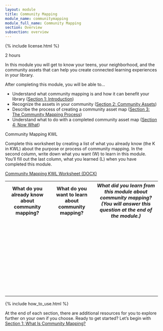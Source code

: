 ```yaml
---
layout: module
title: Community Mapping
module_name: communitymapping
module_full_name: Community Mapping
section: Overview
subsection: overview
---
```


{% include license.html %}

<p class="time">2 hours</p>

In this module you will get to know your teens, your neighborhood, and the community assets that can help you create connected learning experiences in your library.

<div class="objectives">
<p>After completing this module, you will be able to...</p>
<ul>
	<li>Understand what community mapping is and how it can benefit your library (<a href="section-1-0.html">Section 1: Introduction</a>)</li>
	<li>Recognize the assets in your community (<a href="section-2-0.html">Section 2: Community Assets</a>)</li>
	<li>Describe the process of creating a community asset map (<a href="section-3-0.html">Section 3: The Community Mapping Process</a>)</li>
	<li>Understand what to do with a completed community asset map (<a href="section-4-0.html">Section 4: Now What</a>)</li>
</ul>

</div>

<div class="reflection">
	<p>Community Mapping KWL</p>
<p>Complete this worksheet by creating a list of what you already know (the K in KWL) about the purpose or process of community mapping. In the second column, write down what you want (W) to learn in this module. You’ll fill out the last column, what you learned (L) when you have completed this module.</p>
<p><a href="docs/CommunityMapping_KWL.docx">Community Mapping KWL Worksheet (DOCX)</a></p>

<table class="worksheet">
	<tr><th>What do you already know about community mapping?</th>
		<th>What do you want to learn about community mapping?</th>
		<th><i>What did you learn from this module about community mapping? (You will answer this question at the end of the module.)</i></th>
	</tr>
	<tr>
		<td style="height:250px;"></td>
		<td></td>
		<td></td>
	</tr>
</table>
</div>
{% include how_to_use.html %}

At the end of each section, there are additional resources for you to explore further on your own if you choose.
Ready to get started? Let’s begin with [Section 1: What Is Community Mapping?](section-1-0.html)
